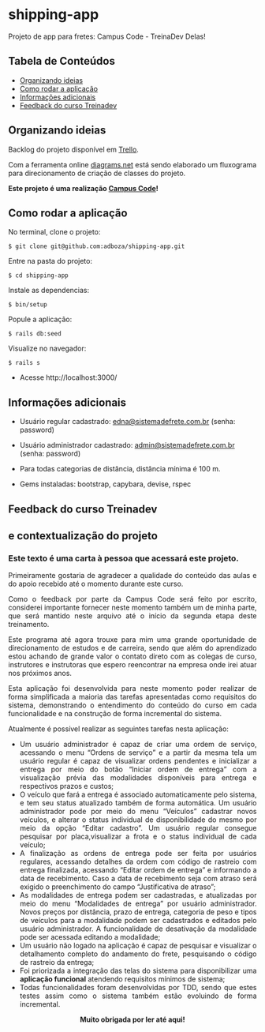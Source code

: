 # shipping-app
Projeto de app para fretes: Campus Code - TreinaDev Delas!

## Tabela de Conteúdos
  * [Organizando ideias](#organizando-ideias)
  * [Como rodar a aplicação](#como-rodar-a-aplicação)
  * [Informações adicionais](#informações-adicionais)
  * [Feedback do curso Treinadev](#feedback-do-curso-treinadev)

## Organizando ideias
Backlog do projeto disponível em [Trello](https://trello.com/b/7cgxsT6M/sistema-de-fretes-campus-code-treinadev).

Com a ferramenta online [diagrams.net](https://drive.google.com/file/d/1Etn_Av0fvzO2wcpDEzS7zcoEasQRCqEm/view?usp=sharing) está sendo elaborado um fluxograma para direcionamento de criação de classes do projeto.

**Este projeto é uma realização [Campus Code](https://www.campuscode.com.br/)!**

## Como rodar a aplicação

<p align = "justify"> No terminal, clone o projeto: </p>

```
$ git clone git@github.com:adboza/shipping-app.git
```

<p align = "justify"> Entre na pasta do projeto: </p>

```
$ cd shipping-app
```

<p align = "justify"> Instale as dependencias: </p>

```
$ bin/setup
```

<p align = "justify"> Popule a aplicação: </p>

```
$ rails db:seed
```

<p align = "justify"> Visualize no navegador: </p>

```
$ rails s
```

* Acesse http://localhost:3000/


## Informações adicionais

* Usuário regular cadastrado: edna@sistemadefrete.com.br (senha: password)

* Usuário administrador cadastrado: admin@sistemadefrete.com.br (senha: password)

* Para todas categorias de distância, distância mínima é 100 m.

* Gems instaladas: bootstrap, capybara, devise, rspec

## Feedback do curso Treinadev
## e contextualização do projeto

### Este texto é uma carta à pessoa que acessará este projeto.

<p align = "justify">Primeiramente gostaria de agradecer a qualidade do conteúdo das aulas e do apoio recebido até o momento durante este curso. </p>
<p align = "justify">Como o feedback por parte da Campus Code será feito por escrito, considerei importante fornecer neste momento também um de minha parte, que será mantido neste arquivo até o início da segunda etapa deste treinamento.</p>
<p align = "justify">Este programa até agora trouxe para mim uma grande oportunidade de direcionamento de estudos e de carreira, sendo que além do aprendizado estou achando de grande valor o contato direto com as colegas de curso, instrutores e instrutoras que espero reencontrar na empresa onde irei atuar nos próximos anos.</p>
<p align = "justify">Esta aplicação foi desenvolvida para neste momento poder realizar de forma simplificada a maioria das tarefas apresentadas como requisitos do sistema, demonstrando o entendimento do conteúdo do curso em cada funcionalidade e na construção de forma incremental do sistema.</p>
<p align = "justify">Atualmente é possível realizar as seguintes tarefas nesta aplicação:</p>
<ul>
<li align = "justify"> Um usuário administrador é capaz de criar uma ordem de serviço, acessando o menu “Ordens de serviço” e a partir da mesma tela um usuário regular é capaz de visualizar ordens pendentes e inicializar a entrega por meio do botão “Iniciar ordem de entrega” com a visualização prévia das modalidades disponíveis para entrega e respectivos prazos e custos;</li>
<li align = "justify"> O veículo que fará a entrega é associado automaticamente pelo sistema, e tem seu status atualizado também de forma automática. Um usuário administrador pode por meio do menu “Veículos” cadastrar novos veículos, e alterar o status individual de disponibilidade do mesmo por meio da opção “Editar cadastro”. Um usuário regular consegue pesquisar por placa,visualizar a frota e o status individual de cada veículo;</li>
<li align = "justify"> A finalização as ordens de entrega pode ser feita por usuários regulares, acessando detalhes da ordem com código de rastreio com entrega finalizada, acessando “Editar ordem de entrega” e informando a data de recebimento. Caso a data de recebimento seja com atraso será exigido o preenchimento do campo “Justificativa de atraso”;</li>
<li align = "justify"> As modalidades de entrega podem ser cadastradas, e atualizadas por meio do menu “Modalidades de entrega” por usuário administrador. Novos preços por distância, prazo de entrega, categoria de peso e tipos de veículos para a modalidade podem ser cadastrados e editados pelo usuário administrador. A funcionalidade de desativação da modalidade pode ser acessada editando a modalidade;</li>
<li align = "justify"> Um usuário não logado na aplicação é capaz de pesquisar e visualizar o detalhamento completo do andamento do frete, pesquisando o código de rastreio da entrega;</li>
<li align = "justify"> Foi priorizada a integração das telas do sistema para disponibilizar uma <strong>aplicação funcional</strong> atendendo requisitos mínimos de sistema;</li>
<li align = "justify"> Todas funcionalidades foram desenvolvidas por TDD, sendo que estes testes assim como o sistema também estão evoluindo de forma incremental.</li>
</ul>
<p align = "center"> <strong>Muito obrigada por ler até aqui!</strong></p>